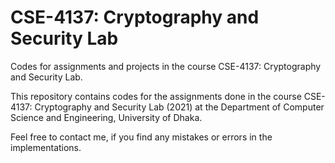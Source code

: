 # CSE-4137: Cryptography and Security Lab
Codes for assignments and projects in the course CSE-4137: Cryptography and Security Lab.

This repository contains codes for the assignments done in the course CSE-4137: Cryptography and Security Lab (2021) at the Department of Computer Science and Engineering, University of Dhaka.

Feel free to contact me, if you find any mistakes or errors in the implementations.
